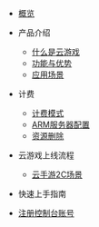 * [概览](/ucgs/README.md)
* 产品介绍   <!-- 以下是参考的目录模版，旨在建议产品文档应该包含的内容模块。实际章节划分可根据实际内容进行调整 -->
   * [什么是云游戏](/ucgs/_whatgame.md)
   * [功能与优势](/ucgs/_function.md)
   * [应用场景](/ucgs/_application.md)

* 计费
   * [计费模式](/ucgs/price.md#计费模式)
   * [ARM服务器配置](/ucgs/price.md#ARM服务器配置)
   * [资源删除](/ucgs/price.md#资源删除)
   
* 云游戏上线流程
   * [云手游2C场景](/ucgs/online.md#云手游2C场景)

*  快速上手指南
  * [注册控制台账号](/ucgs/user_flow.md#注册控制台账号)
  
